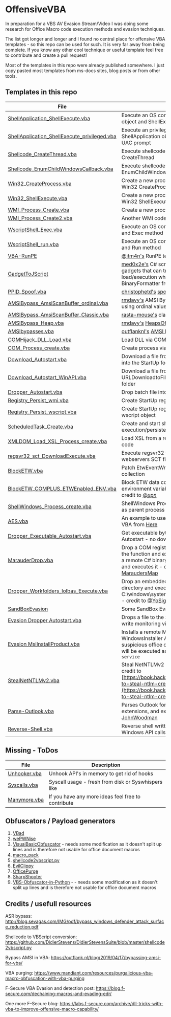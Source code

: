 # OffensiveVBA

In preparation for a VBS AV Evasion Stream/Video I was doing some research for Office Macro code execution methods and evasion techniques.

The list got longer and longer and I found no central place for offensive VBA templates - so this repo can be used for such. It is very far away from being complete. If you know any other cool technique or useful template feel free to contribute and create a pull request!

Most of the templates in this repo were already published somewhere. I just copy pasted most templates from ms-docs sites, blog posts or from other tools.

## Templates in this repo

| File | Description |
| ---  | --- |
| [ShellApplication_ShellExecute.vba](./src/ShellApplication_ShellExecute.vba) | Execute an OS command via ShellApplication object and ShellExecute method |
| [ShellApplication_ShellExecute_privileged.vba](./src/ShellApplication_ShellExecute_privileged.vba) | Execute an privileged OS command via ShellApplication object and ShellExecute method - UAC prompt |
| [Shellcode_CreateThread.vba](./src/Shellcode_CreateThread.vba) | Execute shellcode in the current process via Win32 CreateThread |
| [Shellcode_EnumChildWindowsCallback.vba](./src/Shellcode_EnumChildWindowsCallback.vba) | Execute shellcode in the current process via EnumChildWindows |
| [Win32_CreateProcess.vba](./src/Win32_CreateProcess.vba) | Create a new process for code execution via Win32 CreateProcess function |
| [Win32_ShellExecute.vba](./src/Win32_ShellExecute.vba) | Create a new process for code execution via Win32 ShellExecute function |
| [WMI_Process_Create.vba](./src/WMI_Process_Create.vba) | Create a new process via WMI for code execution |
| [WMI_Process_Create2.vba](./src/WMI_Process_Create2.vba) | Another WMI code execution example |
| [WscriptShell_Exec.vba](./src/WscriptShell_Exec.vba) | Execute an OS command via WscriptShell object and Exec method |
| [WscriptShell_run.vba](./src/WscriptShell_run.vba) | Execute an OS command via WscriptShell object and Run method |
| [VBA-RunPE](https://github.com/itm4n/VBA-RunPE/tree/master) | [@itm4n's](https://twitter.com/itm4n) RunPE technique in VBA |
| [GadgetToJScript](https://github.com/med0x2e/GadgetToJScript/tree/master) | [med0x2e's](https://github.com/med0x2e) C# script for generating .NET serialized gadgets that can trigger .NET assembly load/execution when deserialized using BinaryFormatter from JS/VBS/VBA based scripts.  |
| [PPID_Spoof.vba](./src/PPID_Spoof.vba) | [christophetd's](https://github.com/christophetd)  [spoofing-office-macro](https://github.com/christophetd/spoofing-office-macro) copy |
| [AMSIBypass_AmsiScanBuffer_ordinal.vba](./src/AMSIBypass_AmsiScanBuffer_ordinal.vba) | [rmdavy's](https://github.com/rmdavy) AMSI Bypass to patch AmsiScanBuffer using ordinal values for a signature bypass |
| [AMSIBypass_AmsiScanBuffer_Classic.vba](./src/AMSIBypass_AmsiScanBuffer_Classic.vba) | [rasta-mouse's](https://github.com/rasta-mouse) classic AmsiScanBuffer patch |
| [AMSIBypass_Heap.vba](./src/AMSIBypass_Heap.vba) | [rmdavy's](https://github.com/rmdavy) [HeapsOfFun](https://github.com/rmdavy/HeapsOfFun) repo copy  |
| [AMSIbypasses.vba](./src/AMSIbypasses.vba) | [outflanknl's](https://github.com/outflanknl) [AMSI bypass blog](https://outflank.nl/blog/2019/04/17/bypassing-amsi-for-vba/) |
| [COMHijack_DLL_Load.vba](./src/COMHijack_DLL_Load.vba) | Load DLL via COM Hijacking |
| [COM_Process_create.vba](./src/COM_Process_create.vba) | Create process via COM object |
| [Download_Autostart.vba](./src/Download_Autostart.vba) | Download a file from a remote webserver and put it into the StartUp folder |
| [Download_Autostart_WinAPI.vba](./src/Download_Autostart_WinAPI.vba) | Download a file from a remote webserver via URLDownloadtoFileA and put it into the StartUp folder |
| [Dropper_Autostart.vba](./src/Dropper_Autostart.vba) | Drop batch file into the StartUp folder |
| [Registry_Persist_wmi.vba](./src/Registry_Persist_wmi.vba) | Create StartUp registry key for persistence via WMI |
| [Registry_Persist_wscript.vba](./src/Registry_Persist_wscript.vba) | Create StartUp registry key for persistence via wscript object |
| [ScheduledTask_Create.vba](./src/ScheduledTask_Create.vba) | Create and start sheduled task for code execution/persistence |
| [XMLDOM_Load_XSL_Process_create.vba](./src/XMLDOM_Load_XSL_Process_create.vba) | Load XSL from a remote webserver to execute code |
| [regsvr32_sct_DownloadExecute.vba](./src/regsvr32_sct_DownloadExecute.vba) | Execute regsvr32 to download a remote webservers SCT file for code execution |
| [BlockETW.vba](./src/BlockETW.vba) | Patch EtwEventWrite in ntdll.dll to block ETW data collection |
| [BlockETW_COMPLUS_ETWEnabled_ENV.vba](./src/BlockETW_COMPLUS_ETWEnabled_ENV.vba) | Block ETW data collection by setting the environment variable COMPLUS_ETWEnabled to 0, credit to [@_xpn_](https://twitter.com/_xpn_) |
| [ShellWindows_Process_create.vba](./src/ShellWindows_Process_create.vba) | ShellWindows Process create to get explorer.exe as parent process |
| [AES.vba](./src/AES.vba) | An example to use AES encryption/decryption in VBA from [Here](https://github.com/susam/aes.vbs/blob/a0cb5f9ffbd90b435622f5cfdb84264e1a319bf2/aes.vbs) |
| [Dropper_Executable_Autostart.vba](./src/Dropper_Executable_Autostart.vba) | Get executable bytes from VBA and drop into Autostart - no download in this case |
| [MarauderDrop.vba](./src/MarauderDrop.vba) | Drop a COM registered .NET DLL into temp, import the function and execute code - in this case loads a remote C# binary from a webserver to memory and executes it - credit to [@Jean_Maes_1994](https://twitter.com/Jean_Maes_1994) for [MaraudersMap](https://github.com/NVISOsecurity/blogposts/tree/master/MaraudersMap) |
| [Dropper_Workfolders_lolbas_Execute.vba](./src/Dropper_Workfolders_lolbas_Execute.vba) | Drop an embedded executable into the TEMP directory and execute it using C:\windows\system32\Workfolders.exe as LOLBAS - credit to [@YoSignals](https://www.ctus.io/2021/04/12/exploading/) |
| [SandBoxEvasion](./src/SandBoxEvasion/) | Some SandBox Evasion templates |
| [Evasion Dropper Autostart.vba](./src/Evasion_Dropper_Autostart.vba)| Drops a file to the Startup directory bypassing file write monitoring via renamed folder operation|
|[Evasion MsiInstallProduct.vba](./src/Evasion%20MsiInstallProduct.vba)| Installs a remote MSI package using WindowsInstaller ActiveXObject avoiding spawning suspicious office child process, the msi installation will be executed as a child of the `MSIEXEC /V service`|
|[StealNetNTLMv2.vba](./src/StealNetNTLMv2.vba)| Steal NetNTLMv2 Hash via share connection - credit to [https://book.hacktricks.xyz/windows/ntlm/places-to-steal-ntlm-creds](https://book.hacktricks.xyz/windows/ntlm/places-to-steal-ntlm-creds)|
|[Parse-Outlook.vba](./src/Parse-Outlook.vba)| Parses Outlook for sensitive keywords and file extensions, and exfils them via email - credit to [JohnWoodman](https://github.com/JohnWoodman/VBA-Macro-Projects)|
|[Reverse-Shell.vba](./src/Reverse-Shell.vba)| Reverse shell written entirely in VBA using Windows API calls - credit to [JohnWoodman](https://github.com/JohnWoodman/VBA-Macro-Projects)|



## Missing - ToDos
| File | Description |
| ---  | --- |
| [Unhooker.vba](./src/Unhooker.vba) | Unhook API's in memory to get rid of hooks |
| [Syscalls.vba](./src/Syscalls.vba) | Syscall usage - fresh from disk or Syswhispers like |
| [Manymore.vba](./src/Manymore.vba) | If you have any more ideas feel free to contribute |


## Obfuscators / Payload generators

1) [VBad](https://github.com/Pepitoh/VBad)
2) [wePWNise](https://github.com/FSecureLABS/wePWNise)
3) [VisualBasicObfuscator](https://github.com/mgeeky/VisualBasicObfuscator/tree/master) - needs some modification as it doesn't split up lines and is therefore not usable for office document macros
4) [macro_pack](https://github.com/sevagas/macro_pack)
5) [shellcode2vbscript.py](https://github.com/DidierStevens/DidierStevensSuite/blob/master/shellcode2vbscript.py)
6) [EvilClippy](https://github.com/outflanknl/EvilClippy)
7) [OfficePurge](https://github.com/mandiant/OfficePurge)
8) [SharpShooter](https://github.com/mdsecactivebreach/SharpShooter)
9) [VBS-Obfuscator-in-Python](https://github.com/kkar/VBS-Obfuscator-in-Python) - - needs some modification as it doesn't split up lines and is therefore not usable for office document macros

## Credits / usefull resources

ASR bypass:
http://blog.sevagas.com/IMG/pdf/bypass_windows_defender_attack_surface_reduction.pdf

Shellcode to VBScript conversion:
https://github.com/DidierStevens/DidierStevensSuite/blob/master/shellcode2vbscript.py

Bypass AMSI in VBA:
https://outflank.nl/blog/2019/04/17/bypassing-amsi-for-vba/

VBA purging:
https://www.mandiant.com/resources/purgalicious-vba-macro-obfuscation-with-vba-purging

F-Secure VBA Evasion and detection post:
https://blog.f-secure.com/dechaining-macros-and-evading-edr/

One more F-Secure blog:
https://labs.f-secure.com/archive/dll-tricks-with-vba-to-improve-offensive-macro-capability/
